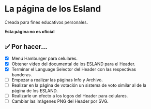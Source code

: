 # La página de los Esland

Creada para fines educativos personales.

**Esta página no es oficial**

## ✅ Por hacer...

- [x] Menú Hamburger para celulares.
- [x] Obtener video del documental de los ESLAND para el Header.
- [x] Terminar el Language Selector del Header con las respectivas banderas.
- [ ] Empezar a realizar las páginas Info y Archivo. 
- [ ] Realizar en la página de votación un sistema de voto similar al de la página de los ESLAND.
- [ ] Realizarle un efecto a los logos del Header para celulares.
- [ ] Cambiar las imágenes PNG del Header por SVG.
